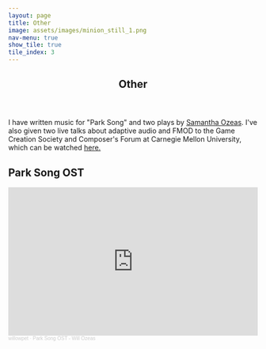 ```yaml
---
layout: page
title: Other
image: assets/images/minion_still_1.png
nav-menu: true
show_tile: true
tile_index: 3
---
```


<!-- Main -->
<div id="main" class="alt">

<!-- One -->
<section id="one">
	<div class="inner">
		<header class="major">
			<h1>Other</h1>
		</header>

<!-- Content -->
<p>I have written music for "Park Song" and two plays by <a href="https://www.samanthatoyozeas.com">Samantha Ozeas</a>. I've also given two live talks about adaptive audio and FMOD to the Game Creation Society and Composer's Forum at Carnegie Mellon University, which can be watched <a href="https://www.youtube.com/watch?v=8GUozw2F3PE">here.</a></p>

<h2>Park Song OST</h2>
<iframe width="100%" height="300" scrolling="no" frameborder="no" allow="autoplay" src="https://w.soundcloud.com/player/?url=https%3A//api.soundcloud.com/playlists/1258999210&color=%23ff5500&auto_play=true&hide_related=false&show_comments=true&show_user=true&show_reposts=false&show_teaser=true&visual=true"></iframe><div style="font-size: 10px; color: #cccccc;line-break: anywhere;word-break: normal;overflow: hidden;white-space: nowrap;text-overflow: ellipsis; font-family: Interstate,Lucida Grande,Lucida Sans Unicode,Lucida Sans,Garuda,Verdana,Tahoma,sans-serif;font-weight: 100;"><a href="https://soundcloud.com/willowpet" title="willowpet" target="_blank" style="color: #cccccc; text-decoration: none;">willowpet</a> · <a href="https://soundcloud.com/willowpet/sets/park-song-ost-will-ozeas" title="Park Song OST - Will Ozeas" target="_blank" style="color: #cccccc; text-decoration: none;">Park Song OST - Will Ozeas</a></div>


</div>
